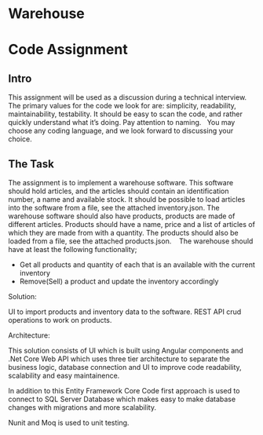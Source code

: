 # Warehouse
# Code Assignment

## Intro
This assignment will be used as a discussion during a technical interview.
The primary values for the code we look for are: simplicity, readability, maintainability, testability. It should be easy to scan the code, and rather quickly understand what it’s doing. Pay attention to naming.
 
You may choose any coding language, and we look forward to discussing your choice.

## The Task
The assignment is to implement a warehouse software. This software should hold articles, and the articles should contain an identification number, a name and available stock. It should be possible to load articles into the software from a file, see the attached inventory.json.
The warehouse software should also have products, products are made of different articles. Products should have a name, price and a list of articles of which they are made from with a quantity. The products should also be loaded from a file, see the attached products.json. 
 
The warehouse should have at least the following functionality;
* Get all products and quantity of each that is an available with the current inventory
* Remove(Sell) a product and update the inventory accordingly

Solution:

UI to import products and inventory data to the software. 
REST API crud operations to work on products.

Architecture:

This solution consists of UI which is built using Angular components and .Net Core Web API which uses three tier architecture  to separate the business logic, database connection and UI to improve code readability, scalability and easy maintainence.

In addition to this Entity Framework Core Code first approach is used to connect to SQL Server Database which makes easy to make database changes with migrations and more scalability.

Nunit and Moq is used to unit testing.





